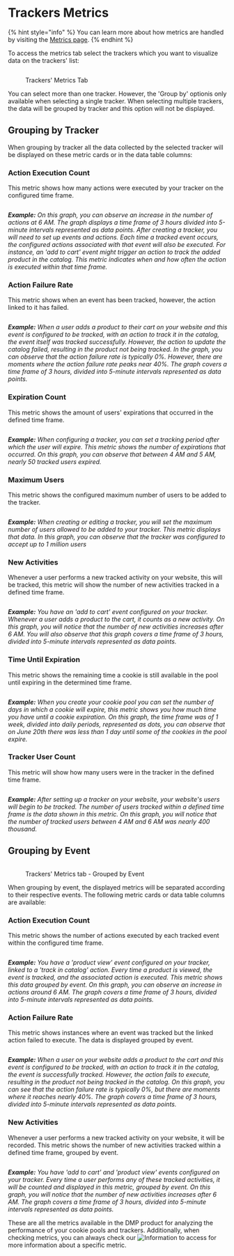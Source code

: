 # Trackers Metrics

{% hint style="info" %}
You can learn more about how metrics are handled by visiting the [Metrics page](../../metrics.md).&#x20;
{% endhint %}

To access the metrics tab select the trackers which you want to visualize data on the trackers' list:

<figure><img src="../../../.gitbook/assets/image (120).png" alt=""><figcaption><p>Trackers' Metrics Tab</p></figcaption></figure>

You can select more than one tracker. However, the 'Group by' optionis only available when selecting a single tracker. When selecting multiple trackers, the data will be grouped by tracker and this option will not be displayed.

## Grouping by Tracker

When grouping by tracker all the data collected by the selected tracker will be displayed on these metric cards or in the data table columns:

### **Action Execution Count**

This metric shows how many actions were executed by your tracker on the configured time frame.

<figure><img src="../../../.gitbook/assets/image (261).png" alt=""><figcaption></figcaption></figure>

_**Example:** On this graph, you can observe an increase in the number of actions at 6 AM. The graph displays a time frame of 3 hours divided into 5-minute intervals represented as data points. After creating a tracker, you will need to set up events and actions. Each time a tracked event occurs, the configured actions associated with that event will also be executed. For instance, an 'add to cart' event might trigger an action to track the added product in the catalog. This metric indicates when and how often the action is executed within that time frame._

### **Action Failure Rate**

This metric shows when an event has been tracked, however, the action linked to it has failed.

<figure><img src="../../../.gitbook/assets/image (262).png" alt=""><figcaption></figcaption></figure>

_**Example:** When a user adds a product to their cart on your website and this event is configured to be tracked, with an action to track it in the catalog, the event itself was tracked successfully. However, the action to update the catalog failed, resulting in the product not being tracked. In the graph, you can observe that the action failure rate is typically 0%. However, there are moments where the action failure rate peaks near 40%. The graph covers a time frame of 3 hours, divided into 5-minute intervals represented as data points._

### **Expiration Count**

This metric shows the amount of users' expirations that occurred in the defined time frame.

<figure><img src="../../../.gitbook/assets/image (263).png" alt=""><figcaption></figcaption></figure>

_**Example:** When configuring a tracker, you can set a tracking period after which the user will expire. This metric shows the number of expirations that occurred. On this graph, you can observe that between 4 AM and 5 AM, nearly 50 tracked users expired._

### **Maximum Users**

This metric shows the configured maximum number of users to be added to the tracker.

<figure><img src="../../../.gitbook/assets/image (264).png" alt=""><figcaption></figcaption></figure>

_**Example:** When creating or editing a tracker, you will set the maximum number of users allowed to be added to your tracker. This metric displays that data. In this graph, you can observe that the tracker was configured to accept up to 1 million users_

### **New Activities**

Whenever a user performs a new tracked activity on your website, this will be tracked,  this metric will show the number of new activities tracked in a defined time frame.

<figure><img src="../../../.gitbook/assets/image (265).png" alt=""><figcaption></figcaption></figure>

_**Example:** You have an 'add to cart' event configured on your tracker. Whenever a user adds a product to the cart, it counts as a new activity. On this graph, you will notice that the number of new activities increases after 6 AM. You will also observe that this graph covers a time frame of 3 hours, divided into 5-minute intervals represented as data points._

### **Time Until Expiration**

This metric shows the remaining time a cookie is still available in the pool until expiring in the determined time frame.

<figure><img src="../../../.gitbook/assets/image (267).png" alt=""><figcaption></figcaption></figure>

_**Example:** When you create your cookie pool you can set the number of days in which a cookie will expire, this metric shows you how much time you have until a cookie expiration. On this graph, the time frame was of 1 week, divided into daily periods, represented as dots, you can observe that on June 20th there was less than 1 day until some of the cookies in the pool expire._

### **Tracker User Count**

This metric will show how many users were in the tracker in the defined time frame.

<figure><img src="../../../.gitbook/assets/image (268).png" alt=""><figcaption></figcaption></figure>

_**Example:** After setting up a tracker on your website, your website's users will begin to be tracked. The number of users tracked within a defined time frame is the data shown in this metric. On this graph, you will notice that the number of tracked users between 4 AM and 6 AM was nearly 400 thousand._

## Grouping by Event&#x20;

<figure><img src="../../../.gitbook/assets/image (127).png" alt=""><figcaption><p>Trackers' Metrics tab - Grouped by Event</p></figcaption></figure>

When grouping by event, the displayed metrics will be separated according to their respective events. The following metric cards or data table columns are available:

### **Action Execution Count**

This metric shows the number of actions executed by each tracked event within the configured time frame.

<figure><img src="../../../.gitbook/assets/image (269).png" alt=""><figcaption></figcaption></figure>

_**Example:** You have a 'product view' event configured on your tracker, linked to a 'track in catalog' action. Every time a product is viewed, the event is tracked, and the associated action is executed. This metric shows this data grouped by event. On this graph, you can observe an increase in actions around 6 AM. The graph covers a time frame of 3 hours, divided into 5-minute intervals represented as data points._

### **Action Failure Rate**

This metric shows instances where an event was tracked but the linked action failed to execute. The data is displayed grouped by event.

<figure><img src="../../../.gitbook/assets/image (271).png" alt=""><figcaption></figcaption></figure>

_**Example:** When a user on your website adds a product to the cart and this event is configured to be tracked, with an action to track it in the catalog, the event is successfully tracked. However, the action fails to execute, resulting in the product not being tracked in the catalog. On this graph, you can see that the action failure rate is typically 0%, but there are moments where it reaches nearly 40%. The graph covers a time frame of 3 hours, divided into 5-minute intervals represented as data points._

### **New Activities**

Whenever a user performs a new tracked activity on your website, it will be recorded. This metric shows the number of new activities tracked within a defined time frame, grouped by event.

<figure><img src="../../../.gitbook/assets/image (270).png" alt=""><figcaption></figcaption></figure>

_**Example:** You have 'add to cart' and 'product view' events configured on your tracker. Every time a user performs any of these tracked activities, it will be counted and displayed in this metric, grouped by event. On this graph, you will notice that the number of new activities increases after 6 AM. The graph covers a time frame of 3 hours, divided into 5-minute intervals represented as data points._

These are all the metrics available in the DMP product for analyzing the performance of your cookie pools and trackers. Additionally, when checking metrics, you can always check our <img src="../../../.gitbook/assets/image (28) (2).png" alt="Information" data-size="line"> to access for more information about a specific metric.
